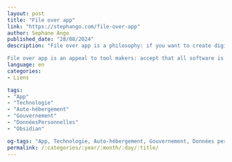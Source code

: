 ```yaml
---
layout: post
title: "File over app"
link: "https://stephango.com/file-over-app"
author: Sephane Ango
published_date: "28/08/2024"
description: "File over app is a philosophy: if you want to create digital artifacts that last, they must be files you can control, in formats that are easy to retrieve and read. Use tools that give you this freedom.

File over app is an appeal to tool makers: accept that all software is ephemeral, and give people ownership over their data."
language: en
categories:
- Liens

tags:
- "App"
- "Technologie"
- "Auto-hébergement"
- "Gouvernement"
- "DonnéesPersonnelles"
- "Obsidian"

og-tags: "App, Technologie, Auto-hébergement, Gouvernement, Données personnelles, Obsidian"
permalink: /:categories/:year/:month/:day/:title/
---
```

